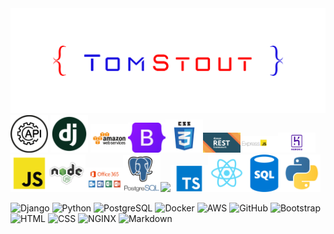 <img src="/images/tsp logo.png">


<div>
<img width="60" src="/images/api.png">  <img width="60" src="/images/django_fppxu2V.png" > <img width="60" src="/images/aws.png"><img width="60" src="/images/Bootstrap.png" ><img width="60" src="/images/css_Pn32x1k.png" ><img width="60" src="/images/Django_Rest_Framework.png" ><img width="60" src="/images/express.png" ><img width="60" src="/images/heroku.png" ><img width="60" src="/images/javascript_qwukuTw.png" ><img width="60" src="/images/nodejs_5Oktn6L.png" ><img width="60" src="/images/office-365.png" ><img width="60" src="/images/postgres.png" ><img width="60" src="/images/html_e2l7B2L.png" ><img width="60" src="/images/typescript_dziY0C5.png" ><img width="60" src="/images/react_uHJL5wt.png" ><img width="60" src="/images/sql_5IuCBOI.png" ><img width="60" src="/images/python.png">
</div>

![Django](https://img.shields.io/badge/Django-092E20?style=for-the-badge&logo=django&logoColor=green)
![Python](https://img.shields.io/badge/Python-FFD43B?style=for-the-badge&logo=python&logoColor=blue)
![PostgreSQL](https://img.shields.io/badge/PostgreSQL-316192?style=for-the-badge&logo=postgresql&logoColor=white)
![Docker](https://img.shields.io/badge/Docker-2CA5E0?style=for-the-badge&logo=docker&logoColor=white)
![AWS](https://img.shields.io/badge/Amazon_AWS-FF9900?style=for-the-badge&logo=amazonaws&logoColor=white)
![GitHub](https://img.shields.io/badge/GitHub-100000?style=for-the-badge&logo=github&logoColor=white)
![Bootstrap](https://img.shields.io/badge/Bootstrap-563D7C?style=for-the-badge&logo=bootstrap&logoColor=white)
![HTML](https://img.shields.io/badge/HTML5-E34F26?style=for-the-badge&logo=html5&logoColor=white)
![CSS](https://img.shields.io/badge/CSS3-1572B6?style=for-the-badge&logo=css3&logoColor=white)
![NGINX](https://img.shields.io/badge/Nginx-009639?style=for-the-badge&logo=nginx&logoColor=white)
![Markdown](https://img.shields.io/badge/Markdown-000000?style=for-the-badge&logo=markdown&logoColor=white)  
